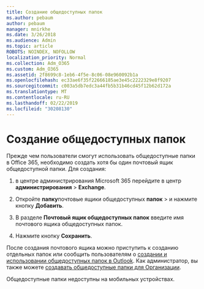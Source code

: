 ```yaml
---
title: Создание общедоступных папок
ms.author: pebaum
author: pebaum
manager: mnirkhe
ms.date: 3/26/2018
ms.audience: Admin
ms.topic: article
ROBOTS: NOINDEX, NOFOLLOW
localization_priority: Normal
ms.collection: Adm_O365
ms.custom: Adm_O365
ms.assetid: 2f8699c8-1eb6-4f5e-8c06-08e960092b1a
ms.openlocfilehash: ec33ae6f35f22666185ae3e45c2222329e8f9207
ms.sourcegitcommit: c003a5db7edc3a44fb5b31b46cd45f12b62d172a
ms.translationtype: MT
ms.contentlocale: ru-RU
ms.lasthandoff: 02/22/2019
ms.locfileid: "30208130"
---
```

# <a name="creating-public-folders"></a>Создание общедоступных папок

Прежде чем пользователи смогут использовать общедоступные папки в Office 365, необходимо создать хотя бы один почтовый ящик общедоступной папки. Для создания:
  
1. в центре администрирования Microsoft 365 перейдите в центр **администрирования** \> **Exchange**.
    
2. Откройте **папку**почтовые ящики общедоступных **папок** \> и нажмите кнопку **Добавить**.
    
3. В разделе **Почтовый ящик общедоступных папок** введите имя почтового ящика общедоступных папок.
    
4. Нажмите кнопку **Сохранить**.
    
После создания почтового ящика можно приступить к созданию отдельных папок или сообщить пользователям о [создании и использовании общедоступных папок в Outlook](https://support.office.com/article/Create-and-share-a-public-folder-in-Outlook-a2835011-d524-4a5c-a207-05c159bb2a97). Как администратор, вы также можете [создавать общедоступные папки для Организации](https://technet.microsoft.com/library/bb691104%28v=exchg.150%29.aspx).
  
Общедоступные папки недоступны на мобильных устройствах.
  


